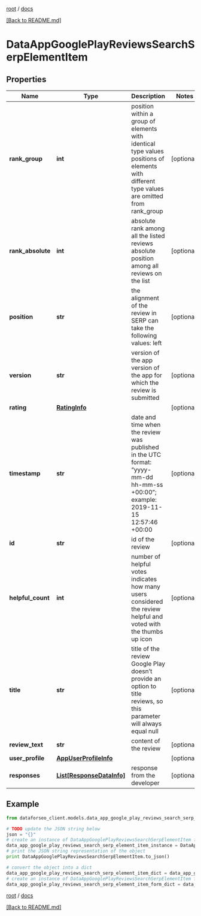 [root](./../ "root") / [docs](./ "docs")

[[Back to README.md]](./../README.md "[Back to README.md]")

# DataAppGooglePlayReviewsSearchSerpElementItem

## Properties

Name | Type | Description | Notes
------------ | ------------- | ------------- | -------------
**rank_group** | **int** | position within a group of elements with identical type values positions of elements with different type values are omitted from rank_group | [optional]
**rank_absolute** | **int** | absolute rank among all the listed reviews absolute position among all reviews on the list | [optional]
**position** | **str** | the alignment of the review in SERP can take the following values: left | [optional]
**version** | **str** | version of the app version of the app for which the review is submitted | [optional]
**rating** | [**RatingInfo**](RatingInfo.md) |  | [optional]
**timestamp** | **str** | date and time when the review was published in the UTC format: “yyyy-mm-dd hh-mm-ss +00:00”; example: 2019-11-15 12:57:46 +00:00 | [optional]
**id** | **str** | id of the review | [optional]
**helpful_count** | **int** | number of helpful votes indicates how many users considered the review helpful and voted with the thumbs up icon | [optional]
**title** | **str** | title of the review Google Play doesn’t provide an option to title reviews, so this parameter will always equal null | [optional]
**review_text** | **str** | content of the review | [optional]
**user_profile** | [**AppUserProfileInfo**](AppUserProfileInfo.md) |  | [optional]
**responses** | [**List[ResponseDataInfo]**](ResponseDataInfo.md) | response from the developer | [optional]

## Example

```python
from dataforseo_client.models.data_app_google_play_reviews_search_serp_element_item import DataAppGooglePlayReviewsSearchSerpElementItem

# TODO update the JSON string below
json = "{}"
# create an instance of DataAppGooglePlayReviewsSearchSerpElementItem from a JSON string
data_app_google_play_reviews_search_serp_element_item_instance = DataAppGooglePlayReviewsSearchSerpElementItem.from_json(json)
# print the JSON string representation of the object
print DataAppGooglePlayReviewsSearchSerpElementItem.to_json()

# convert the object into a dict
data_app_google_play_reviews_search_serp_element_item_dict = data_app_google_play_reviews_search_serp_element_item_instance.to_dict()
# create an instance of DataAppGooglePlayReviewsSearchSerpElementItem from a dict
data_app_google_play_reviews_search_serp_element_item_form_dict = data_app_google_play_reviews_search_serp_element_item.from_dict(data_app_google_play_reviews_search_serp_element_item_dict)
```

  

[root](./../ "root") / [docs](./ "docs")

[[Back to README.md]](./../README.md "[Back to README.md]")